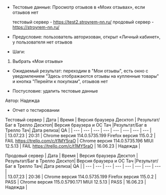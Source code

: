 * Тестовые данные: Просмотр отзывов в «Моих отзывах», если отзывов нет 

	тестовый сервер - https://test2.stroyrem-nn.ru/   продовый сервер - https://stroyrem-nn.ru/

* Предусловие: пользователь авторизован, открыт «Личный кабинет», у пользователя нет отзывов

* Шаги:
1.	Выбрать «Мои отзывы»

* Ожидаемый результат: переходим в "Мои отзывы", есть окно с уведомлением "Здесь отображаются отзывы на купленные товары" и кнопка "Перейти к покупкам", отзывов нет

* Постусловие: удалить тестовые данные

Автор: Надежда

* Отчет о тестировании
  
Тестовый сервер
| Дата | Время | Версия браузера Десктоп | Результат/Баг в Трелло Десктоп|  Версия браузера и ОС Тач |Результат/Баг в Трелло Тач| Дата релиза| QA  |
| --- | --- | --- | --- |  --- | --- | --- | --- |   
| 13.07.23 | 20:31 | Chrome версия 114.0.5735.199 Firefox версия 115.0.2 | FAIL https://trello.com/c/t1MY5raO | Chrome версия 114.0.5735.196 MIUI 12.5.13 | FAIL https://trello.com/c/t1MY5raO | 16.06.23 | Надежда |  

Продовый сервер
| Дата | Время | Версия браузера Десктоп | Результат/Баг в Трелло Десктоп|  Версия браузера и ОС Тач |Результат/Баг в Трелло Тач| Дата релиза| QA |
| --- | --- | --- | --- |  --- | --- | --- | --- |   
| 13.07.23 | 20:36 | Chrome версия 114.0.5735.199 Firefox версия 115.0.2 | PASS | Chrome версия 115.0.5790.171 MIUI 12.5.13 | PASS | 16.06.23 | Надежда |  